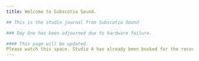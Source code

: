 ```yaml
---
title: Welcome to Subscotia Sound.

## This is the studio journal from Subscotia Sound

### Day One has been adjourned due to hardware failure.

#### This page will be updated.
Please watch this space. Studio A has already been booked for the recording sessions for *Scarred*.
---
```

